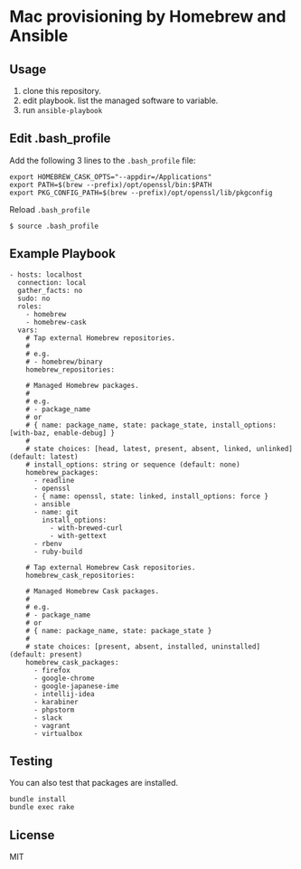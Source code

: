Mac provisioning by Homebrew and Ansible
========================================


Usage
-----

1. clone this repository.
2. edit playbook. list the managed software to variable.
3. run `ansible-playbook`

Edit .bash_profile
------------------

Add the following 3 lines to the `.bash_profile` file:

```
export HOMEBREW_CASK_OPTS="--appdir=/Applications"
export PATH=$(brew --prefix)/opt/openssl/bin:$PATH
export PKG_CONFIG_PATH=$(brew --prefix)/opt/openssl/lib/pkgconfig
```

Reload `.bash_profile`

```
$ source .bash_profile
```

Example Playbook
----------------

```
- hosts: localhost
  connection: local
  gather_facts: no
  sudo: no
  roles:
    - homebrew
    - homebrew-cask
  vars:
    # Tap external Homebrew repositories.
    #
    # e.g.
    # - homebrew/binary
    homebrew_repositories:

    # Managed Homebrew packages.
    #
    # e.g.
    # - package_name
    # or
    # { name: package_name, state: package_state, install_options: [with-baz, enable-debug] }
    #
    # state choices: [head, latest, present, absent, linked, unlinked] (default: latest)
    # install_options: string or sequence (default: none)
    homebrew_packages:
      - readline
      - openssl
      - { name: openssl, state: linked, install_options: force }
      - ansible
      - name: git
        install_options:
          - with-brewed-curl
          - with-gettext
      - rbenv
      - ruby-build

    # Tap external Homebrew Cask repositories.
    homebrew_cask_repositories:

    # Managed Homebrew Cask packages.
    #
    # e.g.
    # - package_name
    # or
    # { name: package_name, state: package_state }
    #
    # state choices: [present, absent, installed, uninstalled] (default: present)
    homebrew_cask_packages:
      - firefox
      - google-chrome
      - google-japanese-ime
      - intellij-idea
      - karabiner
      - phpstorm
      - slack
      - vagrant
      - virtualbox
```


Testing
-------

You can also test that packages are installed.

```
bundle install
bundle exec rake
```


License
-------

MIT
